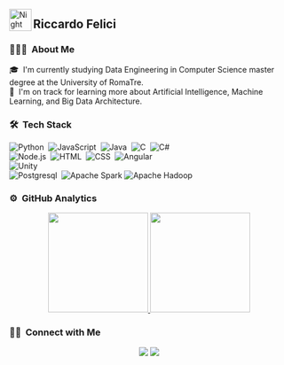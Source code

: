 <img alt="Night Coding" src="./assets/Hand%20Wave.gif" width='40' align="left"/><h2>Riccardo Felici</h2>

### 👨🏻‍💻 &nbsp;About Me

🎓 &nbsp;I'm currently studying Data Engineering in Computer Science master degree at the University of RomaTre.\
🌱 &nbsp;I'm on track for learning more about Artificial Intelligence, Machine Learning, and Big Data Architecture.

### 🛠 &nbsp;Tech Stack

![Python](https://img.shields.io/badge/Python-14354C?style=for-the-badge&logo=python&logoColor=white)&nbsp;
![JavaScript](https://img.shields.io/badge/JavaScript-323330?style=for-the-badge&logo=javascript&logoColor=F7DF1E)&nbsp;
![Java](https://img.shields.io/badge/Java-ED8B00?style=for-the-badge&logo=openjdk&logoColor=white)&nbsp;
![C](https://img.shields.io/badge/C-00599C?style=for-the-badge&logo=c&logoColor=white)&nbsp;
![C#](https://img.shields.io/badge/C%23-239120?style=for-the-badge&logo=c-sharp&logoColor=white)&nbsp;\
![Node.js](https://img.shields.io/badge/Node.js-43853D?style=for-the-badge&logo=node.js&logoColor=white)&nbsp;
![HTML](https://img.shields.io/badge/HTML-239120?style=for-the-badge&logo=html5&logoColor=white)&nbsp;
![CSS](https://img.shields.io/badge/CSS-239120?&style=for-the-badge&logo=css3&logoColor=white)&nbsp;
![Angular](https://img.shields.io/badge/Angular-DD0031?style=for-the-badge&logo=angular&logoColor=white)&nbsp; \
![Unity](https://img.shields.io/badge/Unity-100000?style=for-the-badge&logo=unity&logoColor=white)&nbsp; \
![Postgresql](https://img.shields.io/badge/PostgreSQL-316192?style=for-the-badge&logo=postgresql&logoColor=white)&nbsp;
![Apache Spark](https://img.shields.io/badge/Apache%20Spark-FDEE21?style=for-the-badge&logo=apachespark&logoColor=black)
![Apache Hadoop](https://img.shields.io/badge/Apache%20Hadoop-66CCFF?style=for-the-badge&logo=apachehadoop&logoColor=black)

### ⚙️ &nbsp;GitHub Analytics

<p align="center">
<a href="https://github.com/DrRicky31">
  <img height="180em" src="https://github-readme-stats-eight-theta.vercel.app/api?username=DrRicky31&show_icons=true&theme=algolia&include_all_commits=true&count_private=true"/>
  <img height="180em" src="https://github-readme-stats-eight-theta.vercel.app/api/top-langs/?username=DrRicky31&layout=compact&langs_count=8&theme=algolia"/>
</a>
</p>

### 🤝🏻 &nbsp;Connect with Me

<p align="center">
<a href="https://linkedin.com/in/feliciriccardo"><img src="https://img.shields.io/badge/Riccardo%20Felici-0077B5?style=flat&logo=Linkedin&logoColor=white"/></a>
<a href="mailto:riccardofelici7@gmail.com"><img src="https://img.shields.io/badge/-riccardofelici7@gmail.com-D14836?style=flat&logo=Gmail&logoColor=white"/></a>
</p>
